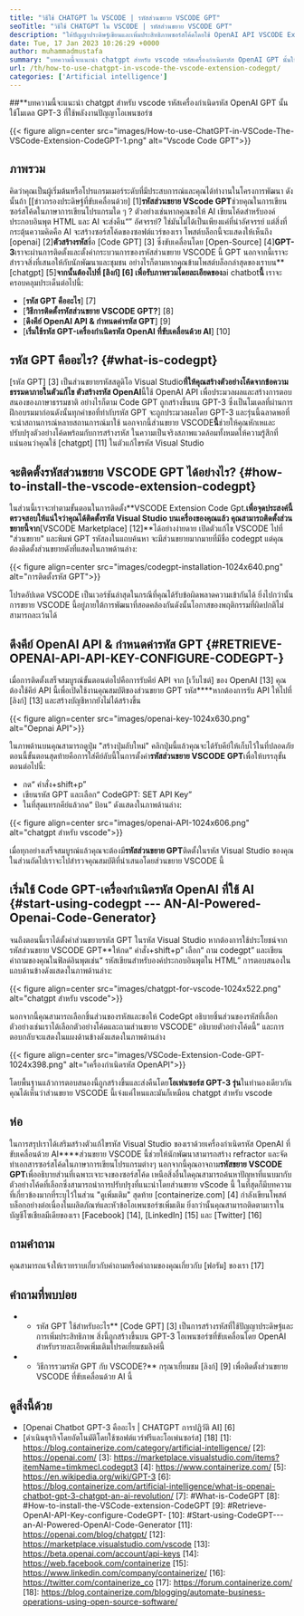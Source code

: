 ```yaml
---
title: "วิธีใช้ CHATGPT ใน VSCODE | รหัสส่วนขยาย VSCODE GPT" 
seoTitle: "วิธีใช้ CHATGPT ใน VSCODE | รหัสส่วนขยาย VSCODE GPT" 
description: "ให้ปัญญาประดิษฐ์เขียนและเพิ่มประสิทธิภาพซอร์สโค้ดโดยใช้ OpenAI API VSCODE Extension Code GPT ใช้พลังงานจาก GPT-3 ซึ่งเป็นรุ่น NLP โอเพนซอร์ซ" 
date: Tue, 17 Jan 2023 10:26:29 +0000
author: muhammadmustafa
summary: "บทความนี้จะแนะนำ chatgpt สำหรับ vscode รหัสเครื่องกำเนิดรหัส OpenAI GPT นั้นใช้โมเดล GPT-3 ที่ใช้พลังงานปัญญาโอเพนซอร์ซ" 
url: /th/how-to-use-chatgpt-in-vscode-the-vscode-extension-codegpt/
categories: ['Artificial intelligence']
---
```


##**บทความนี้จะแนะนำ chatgpt สำหรับ vscode รหัสเครื่องกำเนิดรหัส OpenAI GPT นั้นใช้โมเดล GPT-3 ที่ใช้พลังงานปัญญาโอเพนซอร์ซ

{{< figure align=center src="images/How-to-use-ChatGPT-in-VSCode-The-VSCode-Extension-CodeGPT-1.png" alt="Vscode Code GPT">}}


## ภาพรวม
คิดว่าคุณเป็นผู้เริ่มต้นหรือโปรแกรมเมอร์ระดับที่มีประสบการณ์และคุณได้ทำงานในโครงการพัฒนา ดังนั้นถ้า [[ข่าวกรองประดิษฐ์ที่ขับเคลื่อนด้วย] [1]**รหัสส่วนขยาย VScode GPT**ช่วยคุณในการเขียนซอร์สโค้ดในภาษาการเขียนโปรแกรมใด ๆ ? ตัวอย่างเช่นหากคุณขอให้ AI เขียนโค้ดสำหรับองค์ประกอบอินพุต HTML และ AI จะส่งคืน“” อัศจรรย์?
ใช่มันไม่ได้เป็นเพียงแค่ที่น่าอัศจรรย์ แต่สิ่งที่กระตุ้นความคิดคือ AI จะสร้างซอร์สโค้ดของซอฟต์แวร์ของเรา โพสต์บล็อกนี้จะแสดงให้เห็นถึง [openai] [2]**ตัวสร้างรหัส**ชื่อ [Code GPT] [3] ซึ่งขับเคลื่อนโดย [Open-Source] [4]**GPT-3**เราจะผ่านการติดตั้งและตั้งค่ากระบวนการของรหัสส่วนขยาย VSCODE นี้ GPT นอกจากนี้เราจะสำรวจสิ่งที่เสนอให้กับนักพัฒนาและชุมชน อย่างไรก็ตามหากคุณข้ามโพสต์บล็อกล่าสุดของเราบน**[chatgpt] [5]**จากนั้นต้องไปที่ [ลิงก์] [6] เพื่อรับภาพรวมโดยละเอียดของ**ai chatbot**นี้**
เราจะครอบคลุมประเด็นต่อไปนี้:
* [**รหัส GPT คืออะไร**] [7]
* [**วิธีการติดตั้งรหัสส่วนขยาย VSCODE GPT?**] [8]
* [**ดึงคีย์ OpenAI API & กำหนดค่ารหัส GPT**] [9]
* [**เริ่มใช้รหัส GPT-เครื่องกำเนิดรหัส OpenAI ที่ขับเคลื่อนด้วย AI**] [10]

## รหัส GPT คืออะไร? {#what-is-codegpt}
[รหัส GPT] [3] เป็นส่วนขยายรหัสสตูดิโอ Visual Studio**ที่ให้คุณสร้างตัวอย่างโค้ดจากข้อความธรรมดาภายในตัวแก้ไข ตัวสร้างรหัส OpenAI**นี้ใช้ OpenAI API เพื่อประมวลผลและสร้างการตอบสนองของภาษาธรรมชาติ อย่างไรก็ตาม Code GPT ถูกสร้างขึ้นบน GPT-3 ซึ่งเป็นโมเดลที่ผ่านการฝึกอบรมมาก่อนดังนั้นทุกคำขอที่ทำกับรหัส GPT จะถูกประมวลผลโดย GPT-3 และรุ่นนี้ฉลาดพอที่จะนำสถานการณ์หลายสถานการณ์มาใช้ นอกจากนี้ส่วนขยาย VSCODE**นี้**ช่วยให้คุณหักเหและปรับปรุงตัวอย่างโค้ดพร้อมกับการสร้างรหัส ในความเป็นจริงสภาพแวดล้อมทั้งหมดให้ความรู้สึกที่แน่นอนว่าคุณใช้ [chatgpt] [11] ในตัวแก้ไขรหัส Visual Studio

## จะติดตั้งรหัสส่วนขยาย VSCODE GPT ได้อย่างไร? {#how-to-install-the-vscode-extension-codegpt}
ในส่วนนี้เราจะทำตามขั้นตอนในการติดตั้ง**VSCODE Extension Code Gpt.**เพื่อจุดประสงค์นี้ตรวจสอบให้แน่ใจว่าคุณได้ติดตั้งรหัส Visual Studio บนเครื่องของคุณแล้ว คุณสามารถติดตั้งส่วนขยายนี้จาก**[VSCODE Marketplace] [12]**ได้อย่างง่ายดาย
เปิดตัวแก้ไข VSCODE ไปที่ "ส่วนขยาย" และพิมพ์ GPT รหัสลงในแถบค้นหา จะมีส่วนขยายมากมายที่มีชื่อ codegpt แต่คุณต้องติดตั้งส่วนขยายดังที่แสดงในภาพด้านล่าง:

{{< figure align=center src="images/codegpt-installation-1024x640.png" alt="การติดตั้งรหัส GPT">}}

โปรดอัปเดต VSCODE เป็นเวอร์ชันล่าสุดในกรณีที่คุณได้รับข้อผิดพลาดความเข้ากันได้ ยิ่งไปกว่านั้นการขยาย VSCODE นี้อยู่ภายใต้การพัฒนาที่สอดคล้องกันดังนั้นโอกาสของพฤติกรรมที่ผิดปกติไม่สามารถละเว้นได้

## ดึงคีย์ OpenAI API & กำหนดค่ารหัส GPT {#RETRIEVE-OPENAI-API-API-KEY-CONFIGURE-CODEGPT-}
เมื่อการติดตั้งเสร็จสมบูรณ์ขั้นตอนต่อไปคือการรับคีย์ API จาก [เว็บไซต์] ของ OpenAI [13] คุณต้องใช้คีย์ API นี้เพื่อเปิดใช้งานคุณสมบัติของส่วนขยาย GPT รหัส****หากต้องการรับ API ให้ไปที่ [ลิงก์] [13] และสร้างบัญชีหากยังไม่ได้สร้างขึ้น

{{< figure align=center src="images/openai-key-1024x630.png" alt="Oepnai API">}}

ในภาพด้านบนคุณสามารถดูปุ่ม "สร้างปุ่มลับใหม่" คลิกปุ่มนี้แล้วคุณจะได้รับคีย์ให้เก็บไว้ในที่ปลอดภัย ตอนนี้ขั้นตอนสุดท้ายคือการใส่คีย์ลับนี้ในการตั้งค่า**รหัสส่วนขยาย VSCODE GPT**เพื่อให้บรรลุขั้นตอนต่อไปนี้:
  * กด“ คำสั่ง+shift+p”
  * เขียนรหัส GPT และเลือก“ CodeGPT: SET API Key”
  * ในที่สุดแทรกคีย์แล้วกด“ ป้อน” ดังแสดงในภาพด้านล่าง:

{{< figure align=center src="images/openai-API-1024x606.png" alt="chatgpt สำหรับ vscode">}}

เมื่อทุกอย่างเสร็จสมบูรณ์แล้วคุณจะต้องมี**รหัสส่วนขยาย GPT**ติดตั้งในรหัส Visual Studio ของคุณ ในส่วนถัดไปเราจะไปสำรวจคุณสมบัติที่นำเสนอโดยส่วนขยาย VSCODE นี้

## เริ่มใช้ Code GPT-เครื่องกำเนิดรหัส OpenAI ที่ใช้ AI {#start-using-codegpt --- AN-AI-Powered-Openai-Code-Generator}
จนถึงตอนนี้เราได้ตั้งค่าส่วนขยายรหัส GPT ในรหัส Visual Studio หากต้องการใช้ประโยชน์จากรหัสส่วนขยาย VSCODE GPT**ให้กด“ คำสั่ง+shift+p” เลือก“ ถาม codegpt” และเขียนคำถามของคุณในฟิลด์อินพุตเช่น“ รหัสเขียนสำหรับองค์ประกอบอินพุตใน HTML” การตอบสนองในแถบด้านข้างดังแสดงในภาพด้านล่าง:

{{< figure align=center src="images/chatgpt-for-vscode-1024x522.png" alt="chatgpt สำหรับ vscode">}}

นอกจากนี้คุณสามารถเลือกชิ้นส่วนของรหัสและขอให้ CodeGpt อธิบายชิ้นส่วนของรหัสที่เลือก ตัวอย่างเช่นเราได้เลือกตัวอย่างโค้ดและถามส่วนขยาย VSCODE“ อธิบายตัวอย่างโค้ดนี้” และการตอบกลับจะแสดงในแผงด้านข้างดังแสดงในภาพด้านล่าง

{{< figure align=center src="images/VSCode-Extension-Code-GPT-1024x398.png" alt="เครื่องกำเนิดรหัส OpenAPI">}}

โดยพื้นฐานแล้วการตอบสนองนี้ถูกสร้างขึ้นและส่งคืนโดย**โอเพ่นซอร์ส GPT-3 รุ่น**ในทำนองเดียวกันคุณได้เห็นว่าส่วนขยาย VSCODE นี้เจ๋งแค่ไหนและมันก็เหมือน chatgpt สำหรับ vscode

## ห่อ
ในการสรุปเราได้เสริมสร้างตัวแก้ไขรหัส Visual Studio ของเราด้วยเครื่องกำเนิดรหัส OpenAI ที่ขับเคลื่อนด้วย AI****ส่วนขยาย VSCODE นี้ช่วยให้นักพัฒนาสามารถสร้าง refractor และจัดทำเอกสารซอร์สโค้ดในภาษาการเขียนโปรแกรมต่างๆ นอกจากนี้คุณอาจถาม**รหัสขยาย VSCODE GPT**เพื่ออธิบายส่วนที่เฉพาะเจาะจงของซอร์สโค้ด เหนือสิ่งอื่นใดคุณสามารถค้นหาปัญหาที่แนบมากับตัวอย่างโค้ดที่เลือกซึ่งสามารถนำการปรับปรุงที่แนะนำโดยส่วนขยาย vScode นี้ ในที่สุดก็มีบทความที่เกี่ยวข้องมากที่ระบุไว้ในส่วน "ดูเพิ่มเติม"
สุดท้าย [containerize.com] [4] กำลังเขียนโพสต์บล็อกอย่างต่อเนื่องในผลิตภัณฑ์และหัวข้อโอเพนซอร์ซเพิ่มเติม ยิ่งกว่านั้นคุณสามารถติดตามเราในบัญชีโซเชียลมีเดียของเรา [Facebook] [14], [LinkedIn] [15] และ [Twitter] [16]

## ถามคำถาม
คุณสามารถแจ้งให้เราทราบเกี่ยวกับคำถามหรือคำถามของคุณเกี่ยวกับ [ฟอรัม] ของเรา [17]

## คำถามที่พบบ่อย
* * รหัส GPT ใช้สำหรับอะไร**
[Code GPT] [3] เป็นการสร้างรหัสที่ใช้ปัญญาประดิษฐ์และการเพิ่มประสิทธิภาพ สิ่งนี้ถูกสร้างขึ้นบน GPT-3 โอเพนซอร์ซที่ขับเคลื่อนโดย OpenAI สำหรับรายละเอียดเพิ่มเติมโปรดเยี่ยมชมลิงค์นี้
* * วิธีการรวมรหัส GPT กับ VSCODE?**
กรุณาเยี่ยมชม [ลิงก์] [9] เพื่อติดตั้งส่วนขยาย VSCODE ที่ขับเคลื่อนด้วย AI นี้

## ดูสิ่งนี้ด้วย
  * [Openai Chatbot GPT-3 คืออะไร | CHATGPT การปฏิวัติ AI] [6]
  * [ดำเนินธุรกิจโดยอัตโนมัติโดยใช้ซอฟต์แวร์ฟรีและโอเพ่นซอร์ส] [18]
[1]: https://blog.containerize.com/category/artificial-intelligence/
[2]: https://openai.com/
[3]: https://marketplace.visualstudio.com/items?itemName=timkmecl.codegpt3
[4]: https://www.containerize.com/
[5]: https://en.wikipedia.org/wiki/GPT-3
[6]: https://blog.containerize.com/artificial-intelligence/what-is-openai-chatbot-gpt-3-chatgpt-an-ai-revolution/
[7]: #What-is-CodeGPT
[8]: #How-to-install-the-VSCode-extension-CodeGPT
[9]: #Retrieve-OpenAI-API-Key-configure-CodeGPT-
[10]: #Start-using-CodeGPT---an-AI-Powered-OpenAI-Code-Generator
[11]: https://openai.com/blog/chatgpt/
[12]: https://marketplace.visualstudio.com/vscode
[13]: https://beta.openai.com/account/api-keys
[14]: https://web.facebook.com/containerize
[15]: https://www.linkedin.com/company/containerize/
[16]: https://twitter.com/containerize_co
[17]: https://forum.containerize.com/
[18]: https://blog.containerize.com/blogging/automate-business-operations-using-open-source-software/

